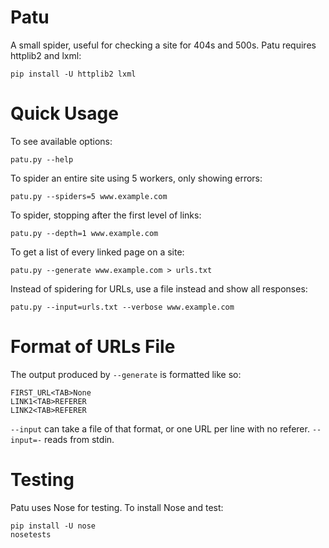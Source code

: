 Patu
====

A small spider, useful for checking a site for 404s and 500s. Patu requires httplib2 and lxml:

    pip install -U httplib2 lxml

Quick Usage
===========

To see available options:

    patu.py --help

To spider an entire site using 5 workers, only showing errors:

    patu.py --spiders=5 www.example.com
    
To spider, stopping after the first level of links:

    patu.py --depth=1 www.example.com
    
To get a list of every linked page on a site:

    patu.py --generate www.example.com > urls.txt
    
Instead of spidering for URLs, use a file instead and show all responses:

    patu.py --input=urls.txt --verbose www.example.com

Format of URLs File
===================

The output produced by <code>--generate</code> is formatted like so:

    FIRST_URL<TAB>None
    LINK1<TAB>REFERER
    LINK2<TAB>REFERER
    
<code>--input</code> can take a file of that format, or one URL per line with no referer. <code>--input=-</code> reads from stdin.

Testing
=======

Patu uses Nose for testing. To install Nose and test:

    pip install -U nose
    nosetests


